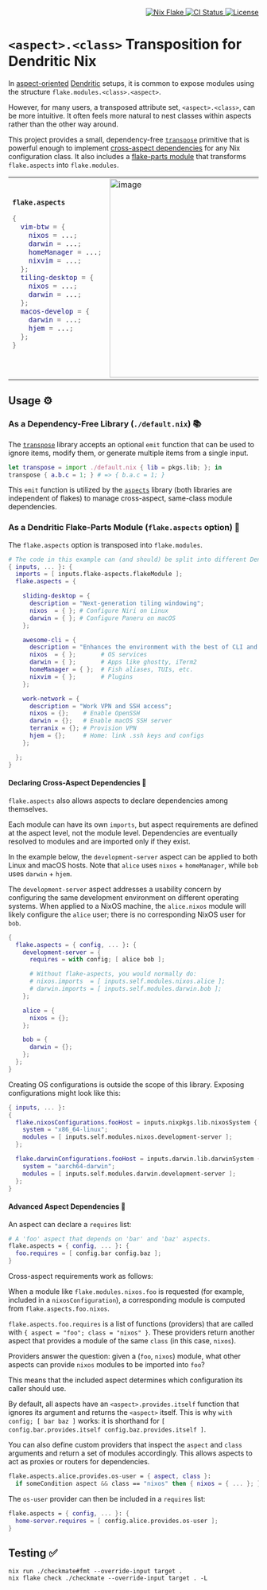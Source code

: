 <!-- Badges -->

<p align="right">
  <a href="https://nixos.org/"> <img src="https://img.shields.io/badge/Nix-Flake-informational?logo=nixos&logoColor=white" alt="Nix Flake"/> </a>
  <a href="https://github.com/vic/flake-aspects/actions">
  <img src="https://github.com/vic/flake-aspects/actions/workflows/test.yml/badge.svg" alt="CI Status"/> </a>
  <a href="LICENSE"> <img src="https://img.shields.io/github/license/vic/flake-aspects" alt="License"/> </a>
</p>

# `<aspect>.<class>` Transposition for Dendritic Nix

In [aspect-oriented](https://vic.github.io/dendrix/Dendritic.html) [Dendritic](https://github.com/mightyiam/dendritic) setups, it is common to expose modules using the structure `flake.modules.<class>.<aspect>`.

However, for many users, a transposed attribute set, `<aspect>.<class>`, can be more intuitive. It often feels more natural to nest classes within aspects rather than the other way around.

This project provides a small, dependency-free [`transpose`](default.nix) primitive that is powerful enough to implement [cross-aspect dependencies](aspects.nix) for any Nix configuration class. It also includes a [flake-parts module](flakeModule.nix) that transforms `flake.aspects` into `flake.modules`.

<table>
<tr>
<td>
<b><code>flake.aspects</code></b>

```nix
{
  vim-btw = {
    nixos = ...;
    darwin = ...;
    homeManager = ...;
    nixvim = ...;
  };
  tiling-desktop = {
    nixos = ...;
    darwin = ...;
  };
  macos-develop = {
    darwin = ...;
    hjem = ...;
  };
}
```

</td>
<td>
<img width="400" height="400" alt="image" src="https://github.com/user-attachments/assets/dd28ce8d-f727-4e31-a192-d3002ee8984e" />
</td>
<td>
<code>flake.modules</code>

```nix
{
  nixos = {
    vim-btw = ...;
    tiling-desktop = ...;
  };
  darwin = {
    vim-btw = ...;
    tiling-desktop = ...;
    macos-develop = ...;
  };
  homeManager = {
    vim-btw = ...;
  };
  hjem = {
    macos-develop = ...;
  };
  nixvim = {
    vim-btw = ...;
  };
}
```

</td>
</tr>
</table>

## Usage ⚙️

### As a Dependency-Free Library (`./default.nix`) 📚

The [`transpose`](default.nix) library accepts an optional `emit` function that can be used to ignore items, modify them, or generate multiple items from a single input.

```nix
let transpose = import ./default.nix { lib = pkgs.lib; }; in
transpose { a.b.c = 1; } # => { b.a.c = 1; }
```

This `emit` function is utilized by the [`aspects`](aspects.nix) library (both libraries are independent of flakes) to manage cross-aspect, same-class module dependencies.

### As a Dendritic Flake-Parts Module (`flake.aspects` option) 🧩

The `flake.aspects` option is transposed into `flake.modules`.

```nix
# The code in this example can (and should) be split into different Dendritic modules.
{ inputs, ... }: {
  imports = [ inputs.flake-aspects.flakeModule ];
  flake.aspects = {

    sliding-desktop = {
      description = "Next-generation tiling windowing";
      nixos  = { }; # Configure Niri on Linux
      darwin = { }; # Configure Paneru on macOS
    };

    awesome-cli = {
      description = "Enhances the environment with the best of CLI and TUI";
      nixos  = { };       # OS services
      darwin = { };       # Apps like ghostty, iTerm2
      homeManager = { };  # Fish aliases, TUIs, etc.
      nixvim = { };       # Plugins
    };

    work-network = {
      description = "Work VPN and SSH access";
      nixos = {};    # Enable OpenSSH
      darwin = {};   # Enable macOS SSH server
      terranix = {}; # Provision VPN
      hjem = {};     # Home: link .ssh keys and configs
    };

  };
}
```

#### Declaring Cross-Aspect Dependencies 🔗

`flake.aspects` also allows aspects to declare dependencies among themselves.

Each module can have its own `imports`, but aspect requirements are defined at the aspect level, not the module level. Dependencies are eventually resolved to modules and are imported only if they exist.

In the example below, the `development-server` aspect can be applied to both Linux and macOS hosts. Note that `alice` uses `nixos` + `homeManager`, while `bob` uses `darwin` + `hjem`.

The `development-server` aspect addresses a usability concern by configuring the same development environment on different operating systems. When applied to a NixOS machine, the `alice.nixos` module will likely configure the `alice` user; there is no corresponding NixOS user for `bob`.

```nix
{
  flake.aspects = { config, ... }: {
    development-server = {
      requires = with config; [ alice bob ];

      # Without flake-aspects, you would normally do:
      # nixos.imports  = [ inputs.self.modules.nixos.alice ];
      # darwin.imports = [ inputs.self.modules.darwin.bob ];
    };

    alice = {
      nixos = {};
    };

    bob = {
      darwin = {};
    };
  };
}
```

Creating OS configurations is outside the scope of this library. Exposing configurations might look like this:

```nix
{ inputs, ... }:
{
  flake.nixosConfigurations.fooHost = inputs.nixpkgs.lib.nixosSystem {
    system = "x86_64-linux";
    modules = [ inputs.self.modules.nixos.development-server ];
  };

  flake.darwinConfigurations.fooHost = inputs.darwin.lib.darwinSystem {
    system = "aarch64-darwin";
    modules = [ inputs.self.modules.darwin.development-server ];
  };
}
```

#### Advanced Aspect Dependencies 🧭

An aspect can declare a `requires` list:

```nix
# A 'foo' aspect that depends on 'bar' and 'baz' aspects.
flake.aspects = { config, ... }: {
  foo.requires = [ config.bar config.baz ];
}
```

Cross-aspect requirements work as follows:

When a module like `flake.modules.nixos.foo` is requested (for example, included in a `nixosConfiguration`), a corresponding module is computed from `flake.aspects.foo.nixos`.

`flake.aspects.foo.requires` is a list of functions (providers) that are called with `{ aspect = "foo"; class = "nixos" }`. These providers return another aspect that provides a module of the same `class` (in this case, `nixos`).

Providers answer the question: given a (`foo`, `nixos`) module, what other aspects can provide `nixos` modules to be imported into `foo`?

This means that the included aspect determines which configuration its caller should use.

By default, all aspects have an `<aspect>.provides.itself` function that ignores its argument and returns the `<aspect>` itself. This is why `with config; [ bar baz ]` works: it is shorthand for
`[ config.bar.provides.itself config.baz.provides.itself ]`.

You can also define custom providers that inspect the `aspect` and `class` arguments and return a set of modules accordingly. This allows aspects to act as proxies or routers for dependencies.

```nix
flake.aspects.alice.provides.os-user = { aspect, class }:
  if someCondition aspect && class == "nixos" then { nixos = { ... }; } else { };
```

The `os-user` provider can then be included in a `requires` list:

```nix
flake.aspects = { config, ... }: {
  home-server.requires = [ config.alice.provides.os-user ];
}
```

## Testing ✅

```shell
nix run ./checkmate#fmt --override-input target .
nix flake check ./checkmate --override-input target . -L
```

